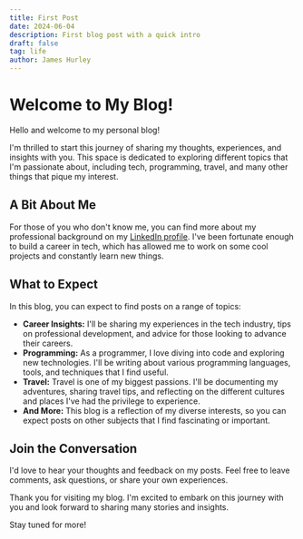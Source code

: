 ```yaml
---
title: First Post
date: 2024-06-04
description: First blog post with a quick intro
draft: false
tag: life
author: James Hurley
---
```


# Welcome to My Blog!

Hello and welcome to my personal blog!

I'm thrilled to start this journey of sharing my thoughts, experiences, and insights with you. This space is dedicated to exploring different topics that I'm passionate about, including tech, programming, travel, and many other things that pique my interest.

## A Bit About Me

For those of you who don't know me, you can find more about my professional background on my [LinkedIn profile](https://www.linkedin.com/in/jhurley1/). I've been fortunate enough to build a career in tech, which has allowed me to work on some cool projects and constantly learn new things.

## What to Expect

In this blog, you can expect to find posts on a range of topics:

- **Career Insights:** I'll be sharing my experiences in the tech industry, tips on professional development, and advice for those looking to advance their careers.
- **Programming:** As a programmer, I love diving into code and exploring new technologies. I'll be writing about various programming languages, tools, and techniques that I find useful.
- **Travel:** Travel is one of my biggest passions. I'll be documenting my adventures, sharing travel tips, and reflecting on the different cultures and places I've had the privilege to experience.
- **And More:** This blog is a reflection of my diverse interests, so you can expect posts on other subjects that I find fascinating or important.

## Join the Conversation

I'd love to hear your thoughts and feedback on my posts. Feel free to leave comments, ask questions, or share your own experiences.

Thank you for visiting my blog. I'm excited to embark on this journey with you and look forward to sharing many stories and insights.

Stay tuned for more!
